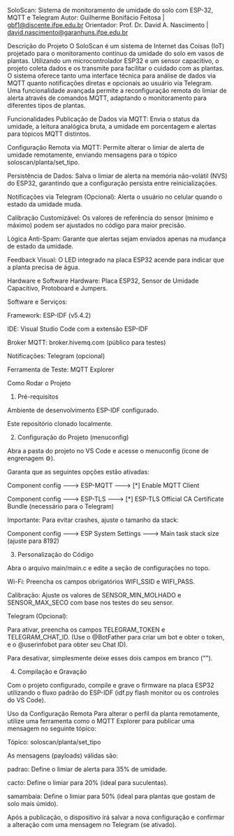 SoloScan: Sistema de monitoramento de umidade do solo com ESP-32, MQTT e Telegram
Autor: Guilherme Bonifácio Feitosa | gbf1@discente.ifpe.edu.br
Orientador: Prof. Dr. David A. Nascimento | david.nascimento@garanhuns.ifpe.edu.br

Descrição do Projeto
O SoloScan é um sistema de Internet das Coisas (IoT) projetado para o monitoramento contínuo da umidade do solo em vasos de plantas. Utilizando um microcontrolador ESP32 e um sensor capacitivo, o projeto coleta dados e os transmite para facilitar o cuidado com as plantas. O sistema oferece tanto uma interface técnica para análise de dados via MQTT quanto notificações diretas e opcionais ao usuário via Telegram. Uma funcionalidade avançada permite a reconfiguração remota do limiar de alerta através de comandos MQTT, adaptando o monitoramento para diferentes tipos de plantas.

Funcionalidades
Publicação de Dados via MQTT: Envia o status da umidade, a leitura analógica bruta, a umidade em porcentagem e alertas para tópicos MQTT distintos.

Configuração Remota via MQTT: Permite alterar o limiar de alerta de umidade remotamente, enviando mensagens para o tópico soloscan/planta/set_tipo.

Persistência de Dados: Salva o limiar de alerta na memória não-volátil (NVS) do ESP32, garantindo que a configuração persista entre reinicializações.

Notificações via Telegram (Opcional): Alerta o usuário no celular quando o estado da umidade muda.

Calibração Customizável: Os valores de referência do sensor (mínimo e máximo) podem ser ajustados no código para maior precisão.

Lógica Anti-Spam: Garante que alertas sejam enviados apenas na mudança de estado da umidade.

Feedback Visual: O LED integrado na placa ESP32 acende para indicar que a planta precisa de água.

Hardware e Software
Hardware: Placa ESP32, Sensor de Umidade Capacitivo, Protoboard e Jumpers.

Software e Serviços:

Framework: ESP-IDF (v5.4.2)

IDE: Visual Studio Code com a extensão ESP-IDF

Broker MQTT: broker.hivemq.com (público para testes)

Notificações: Telegram (opcional)

Ferramenta de Teste: MQTT Explorer

Como Rodar o Projeto
1. Pré-requisitos

Ambiente de desenvolvimento ESP-IDF configurado.

Este repositório clonado localmente.

2. Configuração do Projeto (menuconfig)

Abra a pasta do projeto no VS Code e acesse o menuconfig (ícone de engrenagem ⚙️).

Garanta que as seguintes opções estão ativadas:

Component config ---> ESP-MQTT ---> [*] Enable MQTT Client

Component config ---> ESP-TLS ---> [*] ESP-TLS Official CA Certificate Bundle (necessário para o Telegram)

Importante: Para evitar crashes, ajuste o tamanho da stack:

Component config ---> ESP System Settings ---> Main task stack size (ajuste para 8192)

3. Personalização do Código

Abra o arquivo main/main.c e edite a seção de configurações no topo.

Wi-Fi: Preencha os campos obrigatórios WIFI_SSID e WIFI_PASS.

Calibração: Ajuste os valores de SENSOR_MIN_MOLHADO e SENSOR_MAX_SECO com base nos testes do seu sensor.

Telegram (Opcional):

Para ativar, preencha os campos TELEGRAM_TOKEN e TELEGRAM_CHAT_ID. (Use o @BotFather para criar um bot e obter o token, e o @userinfobot para obter seu Chat ID).

Para desativar, simplesmente deixe esses dois campos em branco ("").

4. Compilação e Gravação

Com o projeto configurado, compile e grave o firmware na placa ESP32 utilizando o fluxo padrão do ESP-IDF (idf.py flash monitor ou os controles do VS Code).

Uso da Configuração Remota
Para alterar o perfil da planta remotamente, utilize uma ferramenta como o MQTT Explorer para publicar uma mensagem no seguinte tópico:

Tópico: soloscan/planta/set_tipo

As mensagens (payloads) válidas são:

padrao: Define o limiar de alerta para 35% de umidade.

cacto: Define o limiar para 20% (ideal para suculentas).

samambaia: Define o limiar para 50% (ideal para plantas que gostam de solo mais úmido).

Após a publicação, o dispositivo irá salvar a nova configuração e confirmar a alteração com uma mensagem no Telegram (se ativado).